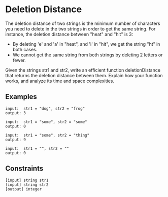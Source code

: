 # Deletion Distance

The deletion distance of two strings is the minimum number of characters you need to delete in the two strings 
in order to get the same string. For instance, the deletion distance between "heat" and "hit" is 3:

- By deleting 'e' and 'a' in "heat", and 'i' in "hit", we get the string "ht" in both cases.
- We cannot get the same string from both strings by deleting 2 letters or fewer.

Given the strings str1 and str2, write an efficient function deletionDistance that returns 
the deletion distance between them. Explain how your function works, and analyze its time and space complexities.

## Examples
```
input:  str1 = "dog", str2 = "frog"
output: 3

input:  str1 = "some", str2 = "some"
output: 0

input:  str1 = "some", str2 = "thing"
output: 9

input:  str1 = "", str2 = ""
output: 0
```

## Constraints
```
[input] string str1
[input] string str2
[output] integer
```
